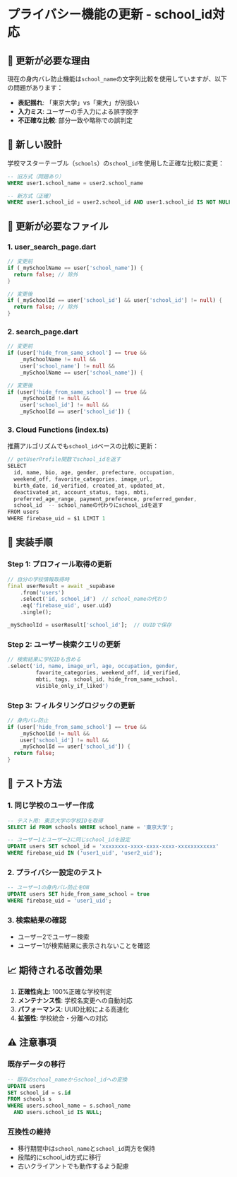# プライバシー機能の更新 - school_id対応

## 🔄 更新が必要な理由

現在の身内バレ防止機能は`school_name`の文字列比較を使用していますが、以下の問題があります：

- **表記揺れ**: 「東京大学」vs「東大」が別扱い
- **入力ミス**: ユーザーの手入力による誤字脱字
- **不正確な比較**: 部分一致や略称での誤判定

## 🎯 新しい設計

学校マスターテーブル（`schools`）の`school_id`を使用した正確な比較に変更：

```sql
-- 旧方式（問題あり）
WHERE user1.school_name = user2.school_name

-- 新方式（正確）  
WHERE user1.school_id = user2.school_id AND user1.school_id IS NOT NULL
```

## 📝 更新が必要なファイル

### 1. user_search_page.dart
```dart
// 変更前
if (_mySchoolName == user['school_name']) {
  return false; // 除外
}

// 変更後  
if (_mySchoolId == user['school_id'] && user['school_id'] != null) {
  return false; // 除外
}
```

### 2. search_page.dart
```dart
// 変更前
if (user['hide_from_same_school'] == true && 
    _mySchoolName != null && 
    user['school_name'] != null &&
    _mySchoolName == user['school_name']) {

// 変更後
if (user['hide_from_same_school'] == true && 
    _mySchoolId != null && 
    user['school_id'] != null &&
    _mySchoolId == user['school_id']) {
```

### 3. Cloud Functions (index.ts)
推薦アルゴリズムでも`school_id`ベースの比較に更新：

```typescript
// getUserProfile関数でschool_idを返す
SELECT 
  id, name, bio, age, gender, prefecture, occupation, 
  weekend_off, favorite_categories, image_url, 
  birth_date, id_verified, created_at, updated_at, 
  deactivated_at, account_status, tags, mbti, 
  preferred_age_range, payment_preference, preferred_gender,
  school_id  -- school_nameの代わりにschool_idを返す
FROM users 
WHERE firebase_uid = $1 LIMIT 1
```

## 🔧 実装手順

### Step 1: プロフィール取得の更新
```dart
// 自分の学校情報取得時
final userResult = await _supabase
    .from('users')
    .select('id, school_id')  // school_nameの代わり
    .eq('firebase_uid', user.uid)
    .single();

_mySchoolId = userResult['school_id'];  // UUIDで保存
```

### Step 2: ユーザー検索クエリの更新
```dart
// 検索結果に学校IDも含める
.select('id, name, image_url, age, occupation, gender, 
         favorite_categories, weekend_off, id_verified, 
         mbti, tags, school_id, hide_from_same_school, 
         visible_only_if_liked')
```

### Step 3: フィルタリングロジックの更新
```dart
// 身内バレ防止
if (user['hide_from_same_school'] == true && 
    _mySchoolId != null && 
    user['school_id'] != null &&
    _mySchoolId == user['school_id']) {
  return false;
}
```

## 🧪 テスト方法

### 1. 同じ学校のユーザー作成
```sql
-- テスト用: 東京大学の学校IDを取得
SELECT id FROM schools WHERE school_name = '東京大学';

-- ユーザー1とユーザー2に同じschool_idを設定
UPDATE users SET school_id = 'xxxxxxxx-xxxx-xxxx-xxxx-xxxxxxxxxxxx' 
WHERE firebase_uid IN ('user1_uid', 'user2_uid');
```

### 2. プライバシー設定のテスト
```sql
-- ユーザー1の身内バレ防止をON
UPDATE users SET hide_from_same_school = true 
WHERE firebase_uid = 'user1_uid';
```

### 3. 検索結果の確認
- ユーザー2でユーザー検索
- ユーザー1が検索結果に表示されないことを確認

## 📈 期待される改善効果

1. **正確性向上**: 100%正確な学校判定
2. **メンテナンス性**: 学校名変更への自動対応
3. **パフォーマンス**: UUID比較による高速化
4. **拡張性**: 学校統合・分離への対応

## ⚠️ 注意事項

### 既存データの移行
```sql
-- 既存のschool_nameからschool_idへの変換
UPDATE users 
SET school_id = s.id
FROM schools s
WHERE users.school_name = s.school_name
  AND users.school_id IS NULL;
```

### 互換性の維持
- 移行期間中は`school_name`と`school_id`両方を保持
- 段階的にschool_id方式に移行
- 古いクライアントでも動作するよう配慮 
